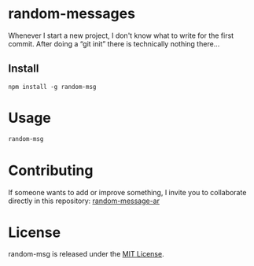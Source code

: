 # random-messages

Whenever I start a new project, I don't know what to write for the first commit. After doing a “git init” there is technically nothing there...

## Install

```npm
npm install -g random-msg
```

# Usage

```bash
random-msg
```

# Contributing
If someone wants to add or improve something, I invite you to collaborate directly in this repository: [random-message-ar](https://github.com/Alejandro-Repizo/random-message.git)

# License
random-msg is released under the [MIT License](https://opensource.org/licenses/MIT).